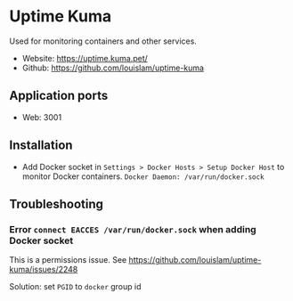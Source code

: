 # Uptime Kuma

Used for monitoring containers and other services.

- Website: https://uptime.kuma.pet/
- Github: https://github.com/louislam/uptime-kuma

## Application ports

- Web: 3001

## Installation

- Add Docker socket in `Settings > Docker Hosts > Setup Docker Host` to monitor Docker containers. `Docker Daemon: /var/run/docker.sock`

## Troubleshooting

### Error `connect EACCES /var/run/docker.sock` when adding Docker socket

This is a permissions issue. See https://github.com/louislam/uptime-kuma/issues/2248

Solution: set `PGID` to `docker` group id 